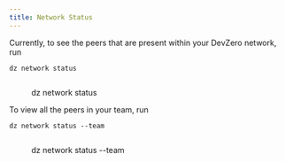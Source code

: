 ```yaml
---
title: Network Status
---
```

Currently, to see the peers that are present within your DevZero network, run
```
dz network status
```

<figure><img src="../.gitbook/assets/net-status.png" alt=""><figcaption><p>dz network status</p></figcaption></figure>

To view all the peers in your team, run
```
dz network status --team
```

<figure><img src="../.gitbook/assets/net-status-team.png" alt=""><figcaption><p>dz network status --team</p></figcaption></figure>
